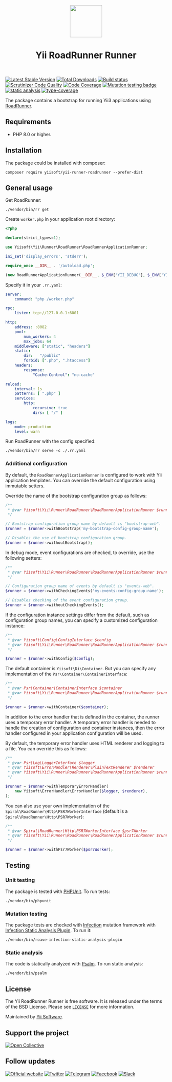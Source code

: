 <p align="center">
    <a href="https://github.com/yiisoft" target="_blank">
        <img src="https://yiisoft.github.io/docs/images/yii_logo.svg" height="100px">
    </a>
    <h1 align="center">Yii RoadRunner Runner</h1>
    <br>
</p>

[![Latest Stable Version](https://poser.pugx.org/yiisoft/yii-runner-roadrunner/v/stable.png)](https://packagist.org/packages/yiisoft/yii-runner-roadrunner)
[![Total Downloads](https://poser.pugx.org/yiisoft/yii-runner-roadrunner/downloads.png)](https://packagist.org/packages/yiisoft/yii-runner-roadrunner)
[![Build status](https://github.com/yiisoft/yii-runner-roadrunner/workflows/build/badge.svg)](https://github.com/yiisoft/yii-runner-roadrunner/actions?query=workflow%3Abuild)
[![Scrutinizer Code Quality](https://scrutinizer-ci.com/g/yiisoft/yii-runner-roadrunner/badges/quality-score.png?b=master)](https://scrutinizer-ci.com/g/yiisoft/yii-runner-roadrunner/?branch=master)
[![Code Coverage](https://scrutinizer-ci.com/g/yiisoft/yii-runner-roadrunner/badges/coverage.png?b=master)](https://scrutinizer-ci.com/g/yiisoft/yii-runner-roadrunner/?branch=master)
[![Mutation testing badge](https://img.shields.io/endpoint?style=flat&url=https%3A%2F%2Fbadge-api.stryker-mutator.io%2Fgithub.com%2Fyiisoft%2Fyii-runner-roadrunner%2Fmaster)](https://dashboard.stryker-mutator.io/reports/github.com/yiisoft/yii-runner-roadrunner/master)
[![static analysis](https://github.com/yiisoft/yii-runner-roadrunner/workflows/static%20analysis/badge.svg)](https://github.com/yiisoft/yii-runner-roadrunner/actions?query=workflow%3A%22static+analysis%22)
[![type-coverage](https://shepherd.dev/github/yiisoft/yii-runner-roadrunner/coverage.svg)](https://shepherd.dev/github/yiisoft/yii-runner-roadrunner)

The package contains a bootstrap for running Yii3 applications using [RoadRunner](https://roadrunner.dev/).

## Requirements

- PHP 8.0 or higher.

## Installation

The package could be installed with composer:

```shell
composer require yiisoft/yii-runner-roadrunner --prefer-dist
```

## General usage

Get RoadRunner:

```
./vendor/bin/rr get
```

Create `worker.php` in your application root directory:

```php
<?php

declare(strict_types=1);

use Yiisoft\Yii\Runner\RoadRunner\RoadRunnerApplicationRunner;

ini_set('display_errors', 'stderr');

require_once __DIR__ . '/autoload.php';

(new RoadRunnerApplicationRunner(__DIR__, $_ENV['YII_DEBUG'], $_ENV['YII_ENV']))->run();
```

Specify it in your `.rr.yaml`:

```yaml
server:
    command: "php /worker.php"

rpc:
    listen: tcp://127.0.0.1:6001

http:
    address: :8082
    pool:
        num_workers: 4
        max_jobs: 64
    middleware: ["static", "headers"]
    static:
        dir:   "/public"
        forbid: [".php", ".htaccess"]
    headers:
        response:
            "Cache-Control": "no-cache"

reload:
    interval: 1s
    patterns: [ ".php" ]
    services:
        http:
            recursive: true
            dirs: [ "/" ]

logs:
    mode: production
    level: warn
```

Run RoadRunner with the config specified:

```
./vendor/bin/rr serve -c ./.rr.yaml
```

### Additional configuration

By default, the `RoadRunnerApplicationRunner` is configured to work with Yii application templates.
You can override the default configuration using immutable setters.

Override the name of the bootstrap configuration group as follows:

```php
/**
 * @var Yiisoft\Yii\Runner\RoadRunner\RoadRunnerApplicationRunner $runner
 */

// Bootstrap configuration group name by default is "bootstrap-web".
$runner = $runner->withBootstrap('my-bootstrap-config-group-name');

// Disables the use of bootstrap configuration group.
$runner = $runner->withoutBootstrap();
```

In debug mode, event configurations are checked, to override, use the following setters:

```php
/**
 * @var Yiisoft\Yii\Runner\RoadRunner\RoadRunnerApplicationRunner $runner
 */

// Configuration group name of events by default is "events-web".
$runner = $runner->withCheckingEvents('my-events-config-group-name');

// Disables checking of the event configuration group.
$runner = $runner->withoutCheckingEvents();
```

If the configuration instance settings differ from the default, such as configuration group names,
you can specify a customized configuration instance:

```php
/**
 * @var Yiisoft\Config\ConfigInterface $config
 * @var Yiisoft\Yii\Runner\RoadRunner\RoadRunnerApplicationRunner $runner
 */

$runner = $runner->withConfig($config);
```

The default container is `Yiisoft\Di\Container`. But you can specify any implementation
of the `Psr\Container\ContainerInterface`:

```php
/**
 * @var Psr\Container\ContainerInterface $container
 * @var Yiisoft\Yii\Runner\RoadRunner\RoadRunnerApplicationRunner $runner
 */

$runner = $runner->withContainer($container);
```

In addition to the error handler that is defined in the container, the runner uses a temporary error handler.
A temporary error handler is needed to handle the creation of configuration and container instances,
then the error handler configured in your application configuration will be used.

By default, the temporary error handler uses HTML renderer and logging to a file. You can override this as follows:

```php
/**
 * @var Psr\Log\LoggerInterface $logger
 * @var Yiisoft\ErrorHandler\Renderer\PlainTextRenderer $renderer
 * @var Yiisoft\Yii\Runner\RoadRunner\RoadRunnerApplicationRunner $runner
 */

$runner = $runner->withTemporaryErrorHandler(
    new Yiisoft\ErrorHandler\ErrorHandler($logger, $renderer),
);
```

You can also use your own implementation of the `Spiral\RoadRunner\Http\PSR7WorkerInterface`
(default is a `Spiral\RoadRunner\Http\PSR7Worker`):

```php
/**
 * @var Spiral\RoadRunner\Http\PSR7WorkerInterface $psr7Worker
 * @var Yiisoft\Yii\Runner\RoadRunner\RoadRunnerApplicationRunner $runner
 */

$runner = $runner->withPsr7Worker($psr7Worker);
```

## Testing

### Unit testing

The package is tested with [PHPUnit](https://phpunit.de/). To run tests:

```shell
./vendor/bin/phpunit
```

### Mutation testing

The package tests are checked with [Infection](https://infection.github.io/) mutation framework with
[Infection Static Analysis Plugin](https://github.com/Roave/infection-static-analysis-plugin). To run it:

```shell
./vendor/bin/roave-infection-static-analysis-plugin
```

### Static analysis

The code is statically analyzed with [Psalm](https://psalm.dev/). To run static analysis:

```shell
./vendor/bin/psalm
```

## License

The Yii RoadRunner Runner is free software. It is released under the terms of the BSD License.
Please see [`LICENSE`](./LICENSE.md) for more information.

Maintained by [Yii Software](https://www.yiiframework.com/).

## Support the project

[![Open Collective](https://img.shields.io/badge/Open%20Collective-sponsor-7eadf1?logo=open%20collective&logoColor=7eadf1&labelColor=555555)](https://opencollective.com/yiisoft)

## Follow updates

[![Official website](https://img.shields.io/badge/Powered_by-Yii_Framework-green.svg?style=flat)](https://www.yiiframework.com/)
[![Twitter](https://img.shields.io/badge/twitter-follow-1DA1F2?logo=twitter&logoColor=1DA1F2&labelColor=555555?style=flat)](https://twitter.com/yiiframework)
[![Telegram](https://img.shields.io/badge/telegram-join-1DA1F2?style=flat&logo=telegram)](https://t.me/yii3en)
[![Facebook](https://img.shields.io/badge/facebook-join-1DA1F2?style=flat&logo=facebook&logoColor=ffffff)](https://www.facebook.com/groups/yiitalk)
[![Slack](https://img.shields.io/badge/slack-join-1DA1F2?style=flat&logo=slack)](https://yiiframework.com/go/slack)
